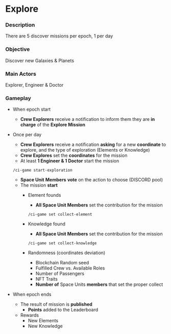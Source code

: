 # Explore

### Description

There are 5 discover missions per epoch, 1 per day

### Objective

Discover new Galaxies & Planets

### Main Actors

Explorer, Engineer & Doctor

### Gameplay

* When epoch start
  * **Crew Explorers** receive a notification to inform them they are **in charge** of the **Explore Mission**
*   Once per day

    * **Crew Explorers** receive a notification **asking** for a new **coordinate** to explore, and the type of exploration (Elements or Knowledge)
    * **Crew Explores** set the **coordinates** for the mission
    * At least **1 Engineer & 1 Doctor** start the mission

    `/ci-game start-exploration`

    * **Space Unit** **Members** **vote** on the action to choose (DISCORD pool)
    * The mission **start**
      *   Element founds

          * **All Space Unit Members** set the contribution for the mission

          `/ci-game set collect-element`
      *   Knowledge found

          * **All Space Unit Members** set the contribution for the mission

          `/ci-game set collect-knowledge`
      * Randomness (coordinates deviation)
        * Blockchain Random seed
        * Fulfilled Crew vs. Available Roles
        * Number of Passengers
        * NFT Traits
        * **Number of** Space Units **members** that set the proper collect&#x20;
* When epoch ends
  * The result of mission is **published**
    * **Points** added to the Leaderboard
  * Rewards
    * New Elements
    * New Knowledge
